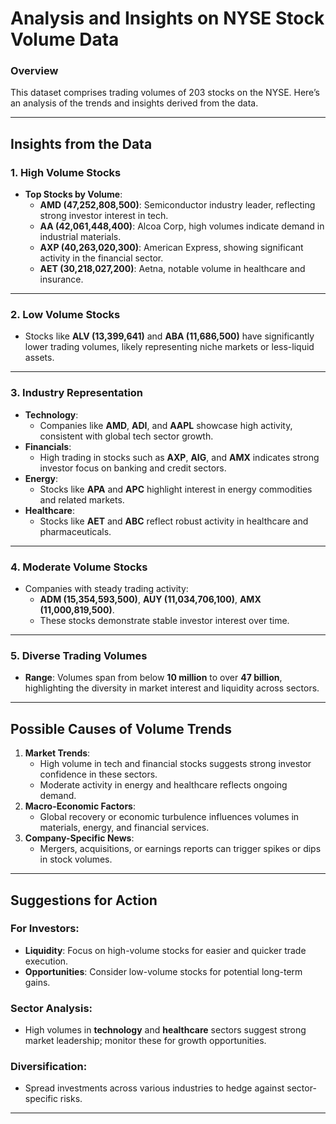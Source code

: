 # **Analysis and Insights on NYSE Stock Volume Data**

### **Overview**
This dataset comprises trading volumes of 203 stocks on the NYSE. Here’s an analysis of the trends and insights derived from the data.

---

## **Insights from the Data**

### **1. High Volume Stocks**
- **Top Stocks by Volume**:
  - **AMD (47,252,808,500)**: Semiconductor industry leader, reflecting strong investor interest in tech.
  - **AA (42,061,448,400)**: Alcoa Corp, high volumes indicate demand in industrial materials.
  - **AXP (40,263,020,300)**: American Express, showing significant activity in the financial sector.
  - **AET (30,218,027,200)**: Aetna, notable volume in healthcare and insurance.

---

### **2. Low Volume Stocks**
- Stocks like **ALV (13,399,641)** and **ABA (11,686,500)** have significantly lower trading volumes, likely representing niche markets or less-liquid assets.

---

### **3. Industry Representation**
- **Technology**:
  - Companies like **AMD**, **ADI**, and **AAPL** showcase high activity, consistent with global tech sector growth.
- **Financials**:
  - High trading in stocks such as **AXP**, **AIG**, and **AMX** indicates strong investor focus on banking and credit sectors.
- **Energy**:
  - Stocks like **APA** and **APC** highlight interest in energy commodities and related markets.
- **Healthcare**:
  - Stocks like **AET** and **ABC** reflect robust activity in healthcare and pharmaceuticals.

---

### **4. Moderate Volume Stocks**
- Companies with steady trading activity:
  - **ADM (15,354,593,500)**, **AUY (11,034,706,100)**, **AMX (11,000,819,500)**.
  - These stocks demonstrate stable investor interest over time.

---

### **5. Diverse Trading Volumes**
- **Range**: Volumes span from below **10 million** to over **47 billion**, highlighting the diversity in market interest and liquidity across sectors.

---

## **Possible Causes of Volume Trends**
1. **Market Trends**:
   - High volume in tech and financial stocks suggests strong investor confidence in these sectors.
   - Moderate activity in energy and healthcare reflects ongoing demand.
2. **Macro-Economic Factors**:
   - Global recovery or economic turbulence influences volumes in materials, energy, and financial services.
3. **Company-Specific News**:
   - Mergers, acquisitions, or earnings reports can trigger spikes or dips in stock volumes.

---

## **Suggestions for Action**

### **For Investors**:
- **Liquidity**: Focus on high-volume stocks for easier and quicker trade execution.
- **Opportunities**: Consider low-volume stocks for potential long-term gains.

### **Sector Analysis**:
- High volumes in **technology** and **healthcare** sectors suggest strong market leadership; monitor these for growth opportunities.

### **Diversification**:
- Spread investments across various industries to hedge against sector-specific risks.

---


